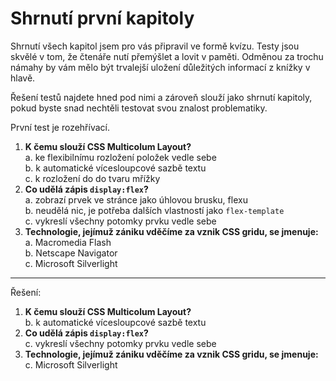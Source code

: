 # Shrnutí první kapitoly

Shrnutí všech kapitol jsem pro vás připravil ve formě kvízu. Testy jsou skvělé v tom, že čtenáře nutí přemýšlet a lovit v paměti. Odměnou za trochu námahy by vám mělo být trvalejší uložení důležitých informací z knížky v hlavě.

Řešení testů najdete hned pod nimi a zároveň slouží jako shrnutí kapitoly, pokud byste snad nechtěli testovat svou znalost problematiky.

První test je rozehřívací.

1. **K čemu slouží CSS Multicolum Layout?**  
a. ke flexibilnímu rozložení položek vedle sebe  
b. k automatické vícesloupcové sazbě textu  
c. k rozložení do do tvaru mřížky
1. **Co udělá zápis `display:flex`?**  
a. zobrazí prvek ve stránce jako úhlovou brusku, flexu  
b. neudělá nic, je potřeba dalších vlastností jako `flex-template`  
c. vykreslí všechny potomky prvku vedle sebe  
1. **Technologie, jejímuž zániku vděčíme za vznik CSS gridu, se jmenuje:**  
a. Macromedia Flash  
b. Netscape Navigator  
c. Microsoft Silverlight

---

Řešení:

1. **K čemu slouží CSS Multicolum Layout?**  
b. k automatické vícesloupcové sazbě textu
1. **Co udělá zápis `display:flex`?**  
c. vykreslí všechny potomky prvku vedle sebe
1. **Technologie, jejímuž zániku vděčíme za vznik CSS gridu, se jmenuje:**  
c. Microsoft Silverlight
